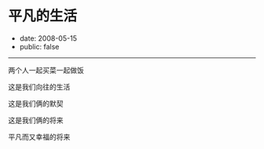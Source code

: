 # 平凡的生活

- date: 2008-05-15
- public: false

--------------------------


两个人一起买菜一起做饭

这是我们向往的生活

这是我们俩的默契

这是我们俩的将来

平凡而又幸福的将来
